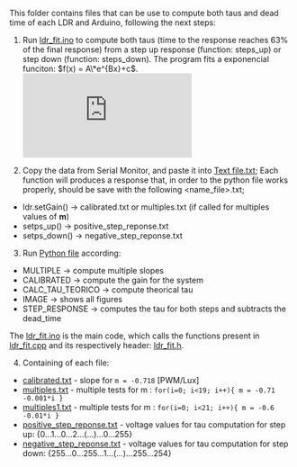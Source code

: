 This folder contains files that can be use to compute both taus and dead time of each LDR and Arduino, following the next steps:


1. Run [ldr_fit.ino](./ldr_fit.ino) to compute both taus (time to the response reaches 63% of the final response) from a step up response (function: steps_up) or step down (function: steps_down). The program fits a exponencial funciton: $f(x) = A\*e^{Bx}+c$.
![\Large x=\frac{-b\pm\sqrt{b^2-4ac}}{2a}](https://latex.codecogs.com/svg.latex?x%3D%5Cfrac%7B-b%5Cpm%5Csqrt%7Bb%5E2-4ac%7D%7D%7B2a%7D)

2. Copy the data from Serial Monitor, and paste it into [Text file.txt](./text_files); Each function will produces a response that, in order to the python file works properly, should be save with the following <name_file>.txt;
  * ldr.setGain() -> calibrated.txt or multiples.txt (if called for multiples values of **m**)
  * setps_up() -> positive_step_reponse.txt
  * setps_down() -> negative_step_reponse.txt

3. Run [Python file](./ldr_fit.py) according:
  * MULTIPLE            -> compute multiple slopes
  * CALIBRATED          -> compute the gain for the system
  * CALC_TAU_TEORICO    -> compute theorical tau
  * IMAGE               -> shows all figures
  * STEP_RESPONSE       -> computes the tau for both steps and subtracts the dead_time

The [ldr_fit.ino](./ldr_fit.ino) is the main code, which calls the functions present in [ldr_fit.cpp](./ldr_fit.cpp) and its respectively header: [ldr_fit.h](./ldr_fit.h).

4. Containing of each file:
  * [calibrated.txt](./text_files/calibrated.txt) - slope for ```m = -0.718``` [PWM/Lux] 
  * [multiples.txt](./text_files/multiples.txt) - multiple tests for m : ```for(i=0; i<19; i++){ m = -0.71 -0.001*i }```
  * [multiples1.txt](./text_files/multiples1.txt) - multiple tests for m : ```for(i=0; i<21; i++){ m = -0.6 -0.01*i }```
  * [positive_step_reponse.txt](./text_files/positive_step_reponse.txt) - voltage values for tau computation for step up: {0...1...0...2...(...)...0...255}
  * [negative_step_reponse.txt](./text_files/negative_step_reponse.txt) - voltage values for tau computation for step down: {255...0...255...1...(...)...255...254}
